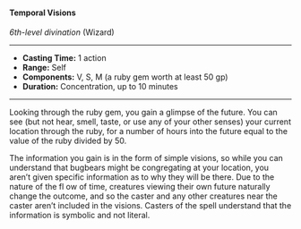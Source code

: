 #### Temporal Visions
*6th-level divination* (Wizard)
___
- **Casting Time:** 1 action
- **Range:** Self
- **Components:** V, S, M (a ruby gem worth at least 50 gp)
- **Duration:** Concentration, up to 10 minutes
---
Looking through the ruby gem, you gain a glimpse of the future. You can see (but not hear, smell, taste, or use any of your other senses) your current location through the ruby, for a number of hours into the future equal to the value of the ruby divided by 50. 

The information you gain is in the form of simple visions, so while you can understand that bugbears might be congregating at your location, you aren’t given specific information as to why they will be there. Due to the nature of the fl ow of time, creatures viewing their own future naturally change the outcome, and so the caster and any other creatures near the caster aren’t included in the visions. Casters of the spell understand that the information is symbolic and not literal.
